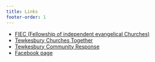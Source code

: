 ```yaml
---
title: Links
footer-order: 1
---
```

- [FIEC (Fellowship of independent evangelical Churches)](https://fiec.org.uk)
- [Tewkesbury Churches Together](http://www.tewkesbury.church)
- [Tewkesbury Community Response](https://www.tewkesburycr.co.uk)
- [Facebook page](https://en-gb.facebook.com/Priors.Park.Chapel)